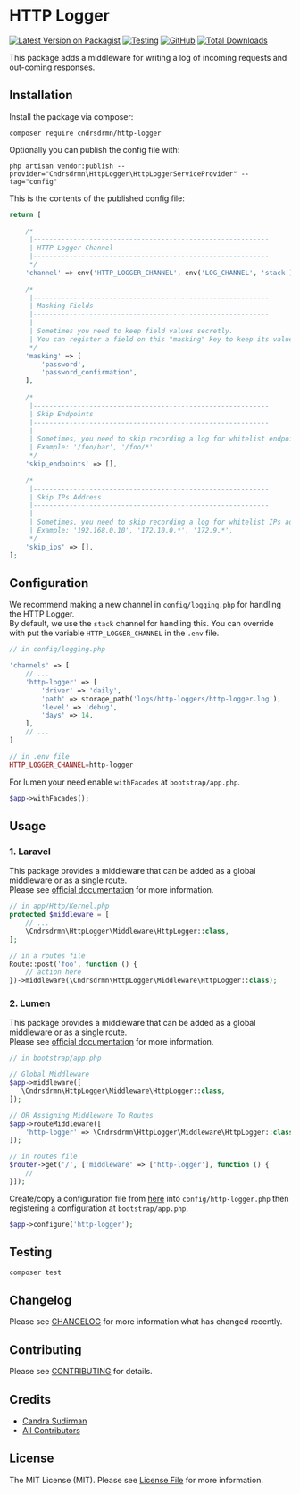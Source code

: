 # HTTP Logger

[![Latest Version on Packagist](https://img.shields.io/packagist/v/cndrsdrmn/http-logger.svg)](https://packagist.org/packages/cndrsdrmn/http-logger)
[![Testing](https://github.com/cndrsdrmn/http-logger/actions/workflows/github-ci.yml/badge.svg)](https://github.com/cndrsdrmn/http-logger/actions/workflows/github-ci.yml)
[![GitHub](https://img.shields.io/github/license/cndrsdrmn/http-logger)](LICENSE)
[![Total Downloads](https://img.shields.io/packagist/dt/cndrsdrmn/http-logger.svg)](https://packagist.org/packages/cndrsdrmn/http-logger)

This package adds a middleware for writing a log of incoming requests and out-coming responses.

## Installation

Install the package via composer:

```shell
composer require cndrsdrmn/http-logger
```

Optionally you can publish the config file with:

```shell
php artisan vendor:publish --provider="Cndrsdrmn\HttpLogger\HttpLoggerServiceProvider" --tag="config"
```

This is the contents of the published config file:

```php
return [
	
	/*
	 |-----------------------------------------------------------
	 | HTTP Logger Channel
	 |-----------------------------------------------------------
	 */
	'channel' => env('HTTP_LOGGER_CHANNEL', env('LOG_CHANNEL', 'stack')),
	
	/*
	 |-----------------------------------------------------------
	 | Masking Fields
	 |-----------------------------------------------------------
	 |
	 | Sometimes you need to keep field values secretly.
	 | You can register a field on this "masking" key to keep its value secret.
	 */
	'masking' => [
	    'password',
	    'password_confirmation',
	],
	
	/*
	 |-----------------------------------------------------------
	 | Skip Endpoints
	 |-----------------------------------------------------------
	 |
	 | Sometimes, you need to skip recording a log for whitelist endpoints.
	 | Example: '/foo/bar', '/foo/*'
	 */
	'skip_endpoints' => [],
	
	/*
	 |-----------------------------------------------------------
	 | Skip IPs Address
	 |-----------------------------------------------------------
	 |
	 | Sometimes, you need to skip recording a log for whitelist IPs address.
	 | Example: '192.168.0.10', '172.10.0.*', '172.9.*',
	 */
	'skip_ips' => [],
];
```

## Configuration

We recommend making a new channel in `config/logging.php` for handling the HTTP Logger.\
By default, we use the `stack` channel for handling this. You can override with put the variable `HTTP_LOGGER_CHANNEL` in the `.env` file.

```php
// in config/logging.php

'channels' => [
    // ...
    'http-logger' => [
        'driver' => 'daily',
        'path' => storage_path('logs/http-loggers/http-logger.log'),
        'level' => 'debug',
        'days' => 14,
    ],
    // ...
]

// in .env file
HTTP_LOGGER_CHANNEL=http-logger
```

For lumen your need enable `withFacades` at `bootstrap/app.php`.

```php
$app->withFacades();
```

## Usage

### 1. Laravel

This package provides a middleware that can be added as a global middleware or as a single route.\
Please see [official documentation](https://laravel.com/docs/9.x/middleware#registering-middleware) for more information.

```php
// in app/Http/Kernel.php
protected $middleware = [
    // ...
    \Cndrsdrmn\HttpLogger\Middleware\HttpLogger::class,
];

// in a routes file
Route::post('foo', function () {
    // action here
})->middleware(\Cndrsdrmn\HttpLogger\Middleware\HttpLogger::class);
```

### 2. Lumen

This package provides a middleware that can be added as a global middleware or as a single route.\
Please see [official documentation](https://lumen.laravel.com/docs/9.x/middleware#registering-middleware) for more information.

```php
// in bootstrap/app.php

// Global Middleware
$app->middleware([
   \Cndrsdrmn\HttpLogger\Middleware\HttpLogger::class,
]);

// OR Assigning Middleware To Routes
$app->routeMiddleware([
    'http-logger' => \Cndrsdrmn\HttpLogger\Middleware\HttpLogger::class,
]);

// in routes file
$router->get('/', ['middleware' => ['http-logger'], function () {
    //
}]);
```

Create/copy a configuration file from [here](config/http-logger.php) into `config/http-logger.php` then registering a configuration at `bootstrap/app.php`.

```php
$app->configure('http-logger');
```

## Testing

```shell
composer test
```

## Changelog

Please see [CHANGELOG](CHANGELOG.md) for more information what has changed recently.

## Contributing
Please see [CONTRIBUTING](CONTRIBUTING.md) for details.

## Credits
- [Candra Sudirman](https://github.com/cndrsdrmn)
- [All Contributors](https://github.com/cndrsdrmn/http-logger/graphs/contributors)

## License

The MIT License (MIT). Please see [License File](LICENSE) for more information.